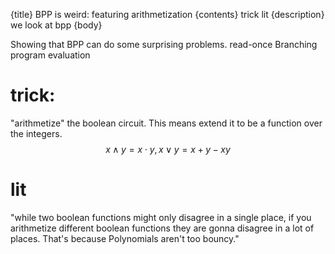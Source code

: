 {title} 
BPP is weird: featuring arithmetization
{contents}
trick
lit
{description}
we look at bpp
{body}

Showing that BPP can do some surprising problems.
read-once Branching program evaluation

# trick:
"arithmetize" the boolean circuit.
This means extend it to be a function over the integers.
$$x\land y = x\cdot y, x\lor y = x+y-xy$$

# lit
"while two boolean functions might only disagree in a single
place, if you arithmetize different boolean functions they are
gonna disagree in a lot of places. That's because Polynomials
aren't too bouncy."


